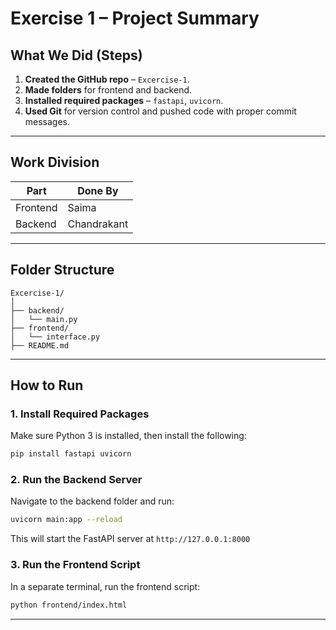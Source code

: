 # Exercise 1 – Project Summary
 
 
##  What We Did (Steps)
 
1. **Created the GitHub repo** – `Excercise-1`.
2. **Made folders** for frontend and backend.
3. **Installed required packages** – `fastapi`, `uvicorn`.
4. **Used Git** for version control and pushed code with proper commit messages.
 
 
---
 
##  Work Division
 
| Part     | Done By     |
| -------- | ----------- |
| Frontend | Saima       |
| Backend  | Chandrakant |
 
 
---
 
##  Folder Structure
 
```
Excercise-1/
│
├── backend/
│   └── main.py
├── frontend/
│   └── interface.py
├── README.md
```
 
---
 
## How to Run
 
### 1. Install Required Packages
 
Make sure Python 3 is installed, then install the following:
 
```bash
pip install fastapi uvicorn
```
 
### 2. Run the Backend Server
 
Navigate to the backend folder and run:
 
```bash
uvicorn main:app --reload
```
 
This will start the FastAPI server at `http://127.0.0.1:8000`
 
### 3. Run the Frontend Script
 
In a separate terminal, run the frontend script:
 
```bash
python frontend/index.html
```
 
---
